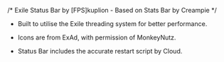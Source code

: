 /*
	Exile Status Bar by [FPS]kuplion - Based on Stats Bar by Creampie
*/

* Built to utilise the Exile threading system for better performance.

* Icons are from ExAd, with permission of MonkeyNutz.

* Status Bar includes the accurate restart script by Cloud.